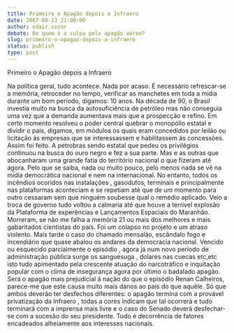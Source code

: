 ```yaml
---
title: Primeiro o Apagão depois a Infraero
date: 2007-08-13 21:00:00
author: odair.cezar
debate: De quem é a culpa pelo apagão aéreo?
slug: primeiro-o-apagao-depois-a-infraero
status: publish 
type: post
---
```


Primeiro o Apagão depois a Infraero  

Na política geral, tudo acontece. Nada por acaso. É necessário refrescar-se a memória, retroceder no tempo, verificar as manchetes em toda a mídia durante um bom período, digamos: 10 anos. Na década de 90, o Brasil investia muito na busca da autosuficiência de petróleo mas não conseguia uma vez que a demanda aumentava mais que a prospecção e refino. Em certo momento resolveu o poder central quebrar o monopólio estatal e dividir o país, digamos, em módulos os quais eram concedidos por leilão ou licitação ás empresas que se interessassem e habilitassem ás concessões. Assim foi feito. A petrobras sendo estatal que pedeu os privilégios continuou na busca do ouro negro e fez a sua parte. Mas e as outras que abocanharam uma grande fatia do território nacional o que fizeram até agora. Pelo que se saiba, nada ou muito pouco, pelo menos nada se vê na mídia democrática nacional e nem na internacional. No entanto, todos os incêndios ocoridos nas instalações , gasodutos, terminais e principalmente nas plataformas aconteciam e se repetiam até que de um momento para outro cessaram sem que ninguém soubesse qual o remédio aplicado. Veio a troca de governo tudo voltou a calmaria até que houve a terrível explosão da Plataforma de experências e Lançamentos Espaciais do Maranhão. Morreram, se não me falha a memória 21 ou mais dos melhores e mais gabaritados cientistas do país. Foi um colapso no projeto e um atraso violento. Mais tarde o caso do chamado mensalão, escândalo fogo e incendiário que quase abalou os andares da democracia nacional. Vencido ou esquecido parcialmente o episódio , agora já num novo período de administração pública surge os sanguesuga , dolares nas cuecas etc,etc isto tudo apimentado pela crescente atuação do narcotráfico e inquitação popular com o clima de insegurança agora por último o badalado apagão. Será o apagão mais prejudicial á nação do que o episódio Renan Calheiros, parece-me que este causa muito mais danos ao país do que aquêle. Só que ambos deverão ter desfechos diferentes: o apagão termina com a provável privatização da Infraero , todas a cores indicam que tal ocorrerá e tudo terminará com a imprensa mais livre e o caso do Senado deverá desfechar-se com a sucesão do seu presidente. Tudo é decorrência de fatores encadeados alheiamente aos interesses nacionais.
